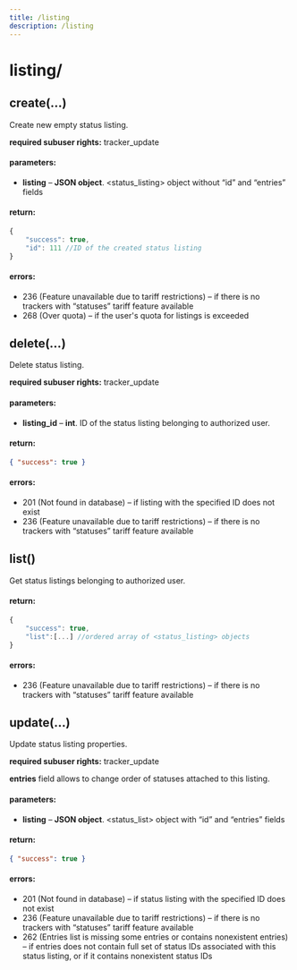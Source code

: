 ```yaml
---
title: /listing
description: /listing
---
```


# listing/
## create(…)
Create new empty status listing.

**required subuser rights:** tracker_update

#### parameters:
* **listing** – **JSON object**. <status_listing> object without “id” and “entries” fields

#### return:
```js
{
    "success": true,
    "id": 111 //ID of the created status listing
}
```

#### errors:

*   236 (Feature unavailable due to tariff restrictions) – if there is no trackers with “statuses” tariff feature available
*   268 (Over quota) – if the user's quota for listings is exceeded

## delete(…)

Delete status listing.

**required subuser rights:** tracker_update

#### parameters:

* **listing_id** – **int**. ID of the status listing belonging to authorized user.

#### return:

```json
{ "success": true }
```

#### errors:
*   201 (Not found in database) – if listing with the specified ID does not exist
*   236 (Feature unavailable due to tariff restrictions) – if there is no trackers with “statuses” tariff feature available

## list()
Get status listings belonging to authorized user.

#### return:
```js
{
    "success": true,
    "list":[...] //ordered array of <status_listing> objects
}
```

#### errors:
*   236 (Feature unavailable due to tariff restrictions) – if there is no trackers with “statuses” tariff feature available

## update(…)
Update status listing properties.

**required subuser rights:** tracker_update

**entries** field allows to change order of statuses attached to this listing.

#### parameters:
* **listing** – **JSON object**. <status_list> object with “id” and “entries” fields

#### return:

```json
{ "success": true }
```

#### errors:
*   201 (Not found in database) – if status listing with the specified ID does not exist
*   236 (Feature unavailable due to tariff restrictions) – if there is no trackers with “statuses” tariff feature available
*   262 (Entries list is missing some entries or contains nonexistent entries) – if entries does not contain full set of status IDs associated with this status listing, or if it contains nonexistent status IDs

